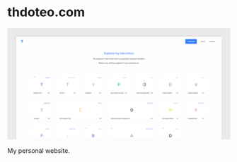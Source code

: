 # thdoteo.com

![Screenshot](https://raw.githubusercontent.com/thdoteo/thdoteo.com/master/docs/screenshot.png)

My personal website.